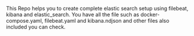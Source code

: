 This Repo helps you to create complete elastic search setup using filebeat, kibana and elastic_search. You have all the file such as docker-compose.yaml, filebeat.yaml and kibana.ndjson
and other files also included you can check.
